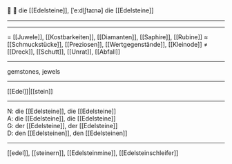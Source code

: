 🔴 💎 die [[Edelsteine]], [ˈeːdl̩ʃtaɪnə]
die [[Edelsteine]]

---


---
= [[Juwele]], [[Kostbarkeiten]], [[Diamanten]], [[Saphire]], [[Rubine]]
≈ [[Schmuckstücke]], [[Preziosen]], [[Wertgegenstände]], [[Kleinode]]
≠ [[Dreck]], [[Schutt]], [[Unrat]], [[Abfall]]

---
gemstones, jewels

---
[[Edel]]|[[stein]]

---
N: die [[Edelsteine]], die [[Edelsteine]]  
A: die [[Edelsteine]], die [[Edelsteine]]  
G: der [[Edelsteine]], der [[Edelsteine]]  
D: den [[Edelsteinen]], den [[Edelsteinen]]  

---
[[edel]], [[steinern]], [[Edelsteinmine]], [[Edelsteinschleifer]]
